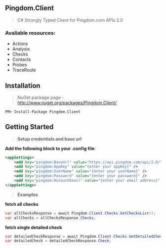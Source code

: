 ## Pingdom.Client

> C# Strongly Typed Client for Pingdom.com APIs 2.0

### Avaliable resources:
- Actions
- Analysis
- Checks
- Contacts
- Probes
- TraceRoute

## Installation
> NuGet package page - http://www.nuget.org/packages/Pingdom.Client/

```
PM> Install-Package Pingdom.Client
```

## Getting Started

> __Setup credentials and base url__

**Add the following block to your .config file**:

```xml
<appSettings>
	<add key="pingdom:BaseUrl" value="https://api.pingdom.com/api/2.0/" />
	<add key="pingdom:AppKey" value="{enter your appKey}" />
	<add key="pingdom:UserName" value="{enter your userName}" />
	<add key="pingdom:Password" value="{enter your password}" />
	<add key="pingdom:AccountEmail" value="{enter your email address}" />
</appSettings>
```

> __Examples__

__fetch all checks__

```C#	
var allChecksResponse = await Pingdom.Client.Checks.GetChecksList();
var allChecks = allChecksResponse.Checks;
```

__fetch single detailed check__

```C#
var detailedCheckResponse = await Pingdom.Client.Checks.GetDetailedCheckInformation(797046);
var detailedCheck = detailedCheckResponse.Check;
```
